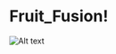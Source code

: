 # Fruit_Fusion!

![Alt text](https://github.com/surendar-05/Fruit_Fusion/assets/103345824/75d20904-334f-4912-bbe3-cd0eea94ba3b)
